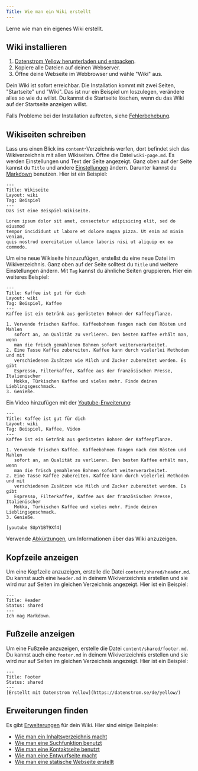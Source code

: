 ```yaml
---
Title: Wie man ein Wiki erstellt
---
```

Lerne wie man ein eigenes Wiki erstellt.

## Wiki installieren

1. [Datenstrom Yellow herunterladen und entpacken](https://github.com/datenstrom/yellow/archive/master.zip).
2. Kopiere alle Dateien auf deinen Webserver.
3. Öffne deine Webseite im Webbrowser und wähle "Wiki" aus.

Dein Wiki ist sofort erreichbar. Die Installation kommt mit zwei Seiten, "Startseite" und "Wiki". Das ist nur ein Beispiel um loszulegen, verändere alles so wie du willst. Du kannst die Startseite löschen, wenn du das Wiki auf der Startseite anzeigen willst.

Falls Probleme bei der Installation auftreten, siehe [Fehlerbehebung](troubleshooting).

## Wikiseiten schreiben

Lass uns einen Blick ins `content`-Verzeichnis werfen, dort befindet sich das Wikiverzeichnis mit allen Wikiseiten. Öffne die Datei `wiki-page.md`. Es werden Einstellungen und Text der Seite angezeigt. Ganz oben auf der Seite kannst du `Title` und andere [Einstellungen](markdown-cheat-sheet#einstellungen) ändern. Darunter kannst du [Markdown](markdown-cheat-sheet) benutzen. Hier ist ein Beispiel:

```
---
Title: Wikiseite
Layout: wiki
Tag: Beispiel
---
Das ist eine Beispiel-Wikiseite.

Lorem ipsum dolor sit amet, consectetur adipisicing elit, sed do eiusmod 
tempor incididunt ut labore et dolore magna pizza. Ut enim ad minim veniam, 
quis nostrud exercitation ullamco laboris nisi ut aliquip ex ea commodo. 
```

Um eine neue Wikiseite hinzuzufügen, erstellst du eine neue Datei im Wikiverzeichnis. Ganz oben auf der Seite solltest du `Title` und weitere Einstellungen ändern. Mit `Tag` kannst du ähnliche Seiten gruppieren. Hier ein weiteres Beispiel:

```
---
Title: Kaffee ist gut für dich
Layout: wiki
Tag: Beispiel, Kaffee
---
Kaffee ist ein Getränk aus gerösteten Bohnen der Kaffeepflanze.

1. Verwende frischen Kaffee. Kaffeebohnen fangen nach dem Rösten und Mahlen 
   sofort an, an Qualität zu verlieren. Den besten Kaffee erhält man, wenn 
   man die frisch gemahlenen Bohnen sofort weiterverarbeitet.
2. Eine Tasse Kaffee zubereiten. Kaffee kann durch vielerlei Methoden und mit 
   verschiedenen Zusätzen wie Milch und Zucker zubereitet werden. Es gibt 
   Espresso, Filterkaffee, Kaffee aus der französischen Presse, Italienischer 
   Mokka, Türkischen Kaffee und vieles mehr. Finde deinen Lieblingsgeschmack.
3. Genieße.
```

Ein Video hinzufügen mit der [Youtube-Erweiterung](https://github.com/datenstrom/yellow-extensions/tree/master/features/youtube):

```
---
Title: Kaffee ist gut für dich
Layout: wiki
Tag: Beispiel, Kaffee, Video
---
Kaffee ist ein Getränk aus gerösteten Bohnen der Kaffeepflanze.

1. Verwende frischen Kaffee. Kaffeebohnen fangen nach dem Rösten und Mahlen 
   sofort an, an Qualität zu verlieren. Den besten Kaffee erhält man, wenn 
   man die frisch gemahlenen Bohnen sofort weiterverarbeitet.
2. Eine Tasse Kaffee zubereiten. Kaffee kann durch vielerlei Methoden und mit 
   verschiedenen Zusätzen wie Milch und Zucker zubereitet werden. Es gibt 
   Espresso, Filterkaffee, Kaffee aus der französischen Presse, Italienischer 
   Mokka, Türkischen Kaffee und vieles mehr. Finde deinen Lieblingsgeschmack.
3. Genieße.

[youtube SUpY1BT9Xf4]
```

Verwende [Abkürzungen](https://github.com/datenstrom/yellow-extensions/tree/master/features/wiki#how-to-show-wiki-information), um Informationen über das Wiki anzuzeigen.

## Kopfzeile anzeigen

Um eine Kopfzeile anzuzeigen, erstelle die Datei `content/shared/header.md`. Du kannst auch eine `header.md` in deinem Wikiverzeichnis erstellen und sie wird nur auf Seiten im gleichen Verzeichnis angezeigt. Hier ist ein Beispiel:

```
---
Title: Header
Status: shared
---
Ich mag Markdown.
```

## Fußzeile anzeigen

Um eine Fußzeile anzuzeigen, erstelle die Datei `content/shared/footer.md`. Du kannst auch eine `footer.md` in deinem Wikiverzeichnis erstellen und sie wird nur auf Seiten im gleichen Verzeichnis angezeigt. Hier ist ein Beispiel:

```
---
Title: Footer
Status: shared
---
[Erstellt mit Datenstrom Yellow](https://datenstrom.se/de/yellow/)
```

## Erweiterungen finden

Es gibt [Erweiterungen](https://github.com/datenstrom/yellow-extensions) für dein Wiki. Hier sind einige Beispiele:

* [Wie man ein Inhaltsverzeichnis macht](https://github.com/datenstrom/yellow-extensions/tree/master/features/toc)
* [Wie man eine Suchfunktion benutzt](https://github.com/datenstrom/yellow-extensions/tree/master/features/search)
* [Wie man eine Kontaktseite benutzt](https://github.com/datenstrom/yellow-extensions/tree/master/features/contact)
* [Wie man eine Entwurfseite macht](https://github.com/datenstrom/yellow-extensions/tree/master/features/draft)
* [Wie man eine statische Webseite erstellt](https://github.com/datenstrom/yellow-extensions/tree/master/features/command)


